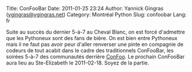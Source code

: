 Title: ConFooBar
Date: 2011-01-25 23:24
Author: Yannick Gingras (ygingras@ygingras.net)
Category: Montréal Python
Slug: confoobar
Lang: fr

Suite au succès du dernier 5-à-7 au Cheval Blanc, on est forcé
d'admettre que les Pythoneux sont des fans de bière. On est bien entre
Pythoneux mais il ne faut pas avoir peur d'aller renverser une pinte en
compagnie de codeurs de tout acabit dans le cadre des traditionnels
ConFooBar, les soirées 5-à-7 des communautés derrière [ConFoo][]. Le
prochain ConFooBar aura lieu au Ste-Elizabeth le 2011-02-18. Soyez de la
partie.

  [ConFoo]: http://confoo.ca
